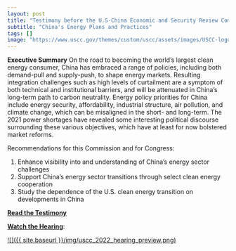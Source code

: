 ```yaml
---
layout: post
title: "Testimony before the U.S-China Economic and Security Review Commission"
subtitle: "China's Energy Plans and Practices"
tags: []
image: "https://www.uscc.gov/themes/custom/uscc/assets/images/USCC-logo.png"
---
```


**Executive Summary**
On the road to becoming the world’s largest clean energy consumer, China has embraced a range of policies, including both demand-pull and supply-push, to shape energy markets. Resulting integration challenges such as high levels of curtailment are a symptom of both technical and institutional barriers, and will be attenuated in China’s long-term path to carbon neutrality. Energy policy priorities for China include energy security, affordability, industrial structure, air pollution, and climate change, which can be misaligned in the short- and long-term. The 2021 power shortages have revealed some interesting political discourse surrounding these various objectives, which have at least for now bolstered market reforms.

Recommendations for this Commission and for Congress:
1. Enhance visibility into and understanding of China’s energy sector challenges
2. Support China’s energy sector transitions through select clean energy cooperation
3. Study the dependence of the U.S. clean energy transition on developments in China

**[Read the Testimony](https://www.uscc.gov/sites/default/files/2022-03/Michael_Davidson_Testimony.pdf)**

**[Watch the Hearing](https://www.uscc.gov/hearings/chinas-energy-plans-and-practices)**:

[![]({{ site.baseurl }}/img/uscc_2022_hearing_preview.png)](https://www.uscc.gov/hearings/chinas-energy-plans-and-practices)

